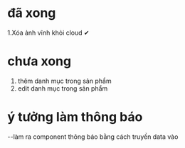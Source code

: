 # đã xong
1.Xóa ảnh vĩnh khỏi cloud ✔
# chưa xong
1. thêm danh mục trong sản phẩm
2. edit danh mục trong sản phẩm
# ý tưởng làm thông báo
--làm ra component thông báo bằng cách truyền data vào

